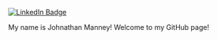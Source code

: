 [![LinkedIn Badge](https://img.shields.io/badge/LinkedIn-Profile-informational?style=flat&logo=linkedin&logoColor=white&color=0D76A8)]([https://www.linkedin.com/in/johnathan-manney-227589215](https://www.linkedin.com/in/johnathan-manney-227589215/)/)

My name is Johnathan Manney! Welcome to my GitHub page!

